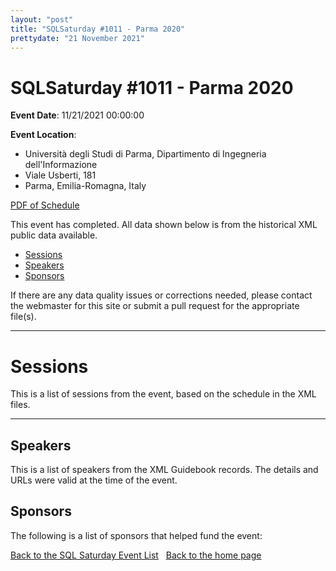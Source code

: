 ```yaml
---
layout: "post" 
title: "SQLSaturday #1011 - Parma 2020" 
prettydate: "21 November 2021" 
---
```

# SQLSaturday #1011 - Parma 2020
 
**Event Date**: 11/21/2021 00:00:00
 
**Event Location**:
- Università degli Studi di Parma, Dipartimento di Ingegneria dell'Informazione
- Viale Usberti, 181
- Parma, Emilia-Romagna, Italy
 
<a href="/assets/pdf/1011.pdf">PDF of Schedule</a>
 
This event has completed. All data shown below is from the historical XML public data available.
<ul>
   <li><a href="#sessions">Sessions</a></li>
   <li><a href="#speakers">Speakers</a></li>
   <li><a href="#sponsors">Sponsors</a></li>
</ul>
 
 
If there are any data quality issues or corrections needed, please contact the webmaster for this site or submit a pull request for the appropriate file(s). 
 
----------------------------------------------------------------------------------- 
 
# <a name="sessions"></a>Sessions
This is a list of sessions from the event, based on the schedule in the XML files.
 
----------------------------------------------------------------------------------- 
## <a name="#speakers"></a>Speakers
This is a list of speakers from the XML Guidebook records. The details and URLs were valid at the time of the event.
 
 
 
 
## <a name="sponsors"></a>Sponsors
The following is a list of sponsors that helped fund the event:
 
[Back to the SQL Saturday Event List](/past.html)
&nbsp;
[Back to the home page](/index.html)
